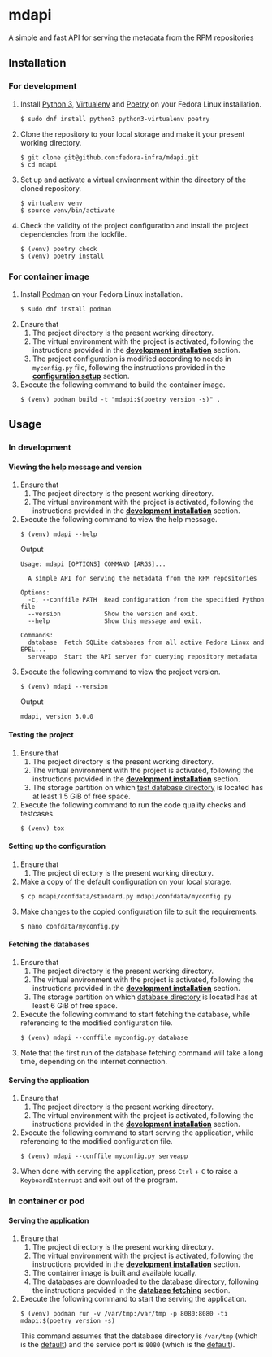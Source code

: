 # mdapi

A simple and fast API for serving the metadata from the RPM repositories

## Installation

### For development

1. Install [Python 3](https://www.python.org/), [Virtualenv](https://virtualenv.pypa.io/en/latest/) and [Poetry](https://python-poetry.org/) on your Fedora Linux installation.
   ```
   $ sudo dnf install python3 python3-virtualenv poetry
   ```
2. Clone the repository to your local storage and make it your present working directory.
   ```
   $ git clone git@github.com:fedora-infra/mdapi.git
   $ cd mdapi
   ```
3. Set up and activate a virtual environment within the directory of the cloned repository.
   ```
   $ virtualenv venv
   $ source venv/bin/activate
   ```
4. Check the validity of the project configuration and install the project dependencies from the lockfile.
   ```
   $ (venv) poetry check
   $ (venv) poetry install
   ```

### For container image

1. Install [Podman](https://podman.io/) on your Fedora Linux installation.
   ```
   $ sudo dnf install podman
   ```
2. Ensure that
   1. The project directory is the present working directory.
   2. The virtual environment with the project is activated, following the instructions provided in the **[development installation](#for-development)** section.
   3. The project configuration is modified according to needs in `myconfig.py` file, following the instructions provided in the **[configuration setup](#setting-up-the-configuration)** section.
3. Execute the following command to build the container image.
   ```
   $ (venv) podman build -t "mdapi:$(poetry version -s)" .
   ```

## Usage

### In development

#### Viewing the help message and version

1. Ensure that
   1. The project directory is the present working directory.
   2. The virtual environment with the project is activated, following the instructions provided in the **[development installation](#for-development)** section.
2. Execute the following command to view the help message.
   ```
   $ (venv) mdapi --help
   ```
   Output
   ```
   Usage: mdapi [OPTIONS] COMMAND [ARGS]...
   
     A simple API for serving the metadata from the RPM repositories
   
   Options:
     -c, --conffile PATH  Read configuration from the specified Python file
     --version            Show the version and exit.
     --help               Show this message and exit.
   
   Commands:
     database  Fetch SQLite databases from all active Fedora Linux and EPEL...
     serveapp  Start the API server for querying repository metadata
   ```
3. Execute the following command to view the project version.
   ```
   $ (venv) mdapi --version
   ```
   Output
   ```
   mdapi, version 3.0.0
   ```

#### Testing the project

1. Ensure that
   1. The project directory is the present working directory.
   2. The virtual environment with the project is activated, following the instructions provided in the **[development installation](#for-development)** section.
   3. The storage partition on which [test database directory](https://github.com/fedora-infra/mdapi/blob/develop/tests/__init__.py#L33) is located has at least 1.5 GiB of free space.
2. Execute the following command to run the code quality checks and testcases.
   ```
   $ (venv) tox
   ```

#### Setting up the configuration

1. Ensure that
   1. The project directory is the present working directory.
2. Make a copy of the default configuration on your local storage.
   ```
   $ cp mdapi/confdata/standard.py mdapi/confdata/myconfig.py
   ```
3. Make changes to the copied configuration file to suit the requirements.
   ```
   $ nano confdata/myconfig.py
   ```

#### Fetching the databases

1. Ensure that
   1. The project directory is the present working directory.
   2. The virtual environment with the project is activated, following the instructions provided in the **[development installation](#for-development)** section.
   3. The storage partition on which [database directory](https://github.com/fedora-infra/mdapi/blob/develop/mdapi/confdata/standard.py#L29) is located has at least 6 GiB of free space.
2. Execute the following command to start fetching the database, while referencing to the modified configuration file.
   ```
   $ (venv) mdapi --conffile myconfig.py database
   ```
3. Note that the first run of the database fetching command will take a long time, depending on the internet connection.

#### Serving the application

1. Ensure that
   1. The project directory is the present working directory.
   2. The virtual environment with the project is activated, following the instructions provided in the **[development installation](#for-development)** section.
2. Execute the following command to start serving the application, while referencing to the modified configuration file.
   ```
   $ (venv) mdapi --conffile myconfig.py serveapp
   ```
3. When done with serving the application, press `Ctrl` + `C` to raise a `KeyboardInterrupt` and exit out of the program.

### In container or pod

#### Serving the application

1. Ensure that 
   1. The project directory is the present working directory.
   2. The virtual environment with the project is activated, following the instructions provided in the **[development installation](#for-development)** section.
   3. The container image is built and available locally.
   4. The databases are downloaded to the [database directory](https://github.com/fedora-infra/mdapi/blob/develop/mdapi/confdata/standard.py#L29), following the instructions provided in the **[database fetching](#fetching-the-databases)** section.
2. Execute the following command to start the serving the application.
   ```
   $ (venv) podman run -v /var/tmp:/var/tmp -p 8080:8080 -ti mdapi:$(poetry version -s)
   ```
   This command assumes that the database directory is `/var/tmp` (which is the [default](https://github.com/fedora-infra/mdapi/blob/develop/mdapi/confdata/standard.py#L29)) and the service port is `8080` (which is the [default](https://github.com/fedora-infra/mdapi/blob/develop/mdapi/confdata/standard.py#L87)).
